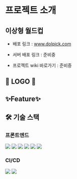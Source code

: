 
    
# **프로젝트 소개**
 ## 이상형 월드컵

- 배포 링크 : www.dolpick.com

- 서버 배포 링크 : 준비중
- 프로젝트 wiki 바로가기 : 준비중
## **🥇 LOGO 🥇**

## **✨Feature✨**


## **🛠️ 기술 스택**

### 프론트엔드

<img src="https://img.shields.io/badge/React-61DAFB?style=for-the-badge&logo=React&logoColor=white"> <img src="https://img.shields.io/badge/TypeScript-007ACC?style=for-the-badge&logo=typescript&logoColor=white"> 
<img src="https://img.shields.io/badge/Next.js-000000?style=for-the-badge&logo=Next.js&logoColor=white">
<img src="https://img.shields.io/badge/SCSS-CC6699?style=for-the-badge&logo=Sass&logoColor=white">
<img src="https://img.shields.io/badge/SWR-000000?style=for-the-badge">
<img src="https://img.shields.io/badge/Recoil-61DAFB?style=for-the-badge">


### CI/CD
<img src="https://img.shields.io/badge/Github-181717?style=for-the-badge&logo=Github&logoColor=white"> <img src="https://img.shields.io/badge/Discord-5865F2?style=for-the-badge&logo=Discord&logoColor=white">

